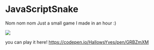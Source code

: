 # JavaScriptSnake
Nom nom nom
Just a small game I made in an hour :)

![](https://cdn.discordapp.com/attachments/745456552718106654/1058146850407976960/ezgif.com-gif-maker_91.gif)

you can play it here! 
https://codepen.io/HallowsYves/pen/GRBZmXM
